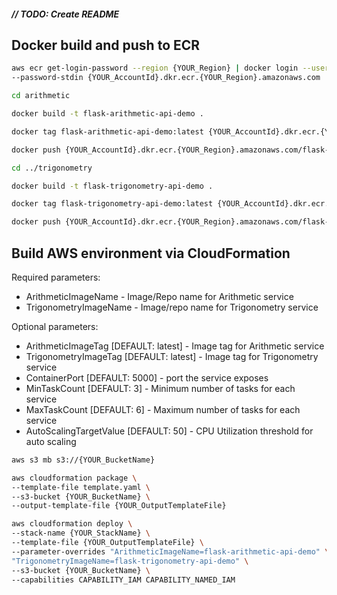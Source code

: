 
#### *// TODO: Create README*

## Docker build and push to ECR

```sh
aws ecr get-login-password --region {YOUR_Region} | docker login --username AWS \
--password-stdin {YOUR_AccountId}.dkr.ecr.{YOUR_Region}.amazonaws.com

cd arithmetic

docker build -t flask-arithmetic-api-demo .

docker tag flask-arithmetic-api-demo:latest {YOUR_AccountId}.dkr.ecr.{YOUR_Region}.amazonaws.com/flask-arithmetic-api-demo:latest

docker push {YOUR_AccountId}.dkr.ecr.{YOUR_Region}.amazonaws.com/flask-arithmetic-api-demo:latest

cd ../trigonometry

docker build -t flask-trigonometry-api-demo .

docker tag flask-trigonometry-api-demo:latest {YOUR_AccountId}.dkr.ecr.{YOUR_Region}.amazonaws.com/flask-trigonometry-api-demo:latest

docker push {YOUR_AccountId}.dkr.ecr.{YOUR_Region}.amazonaws.com/flask-trigonometry-api-demo:latest
```

## Build AWS environment via CloudFormation

Required parameters:
* ArithmeticImageName - Image/Repo name for Arithmetic service
* TrigonometryImageName - Image/repo name for Trigonometry service

Optional parameters:
* ArithmeticImageTag [DEFAULT: latest] - Image tag for Arithmetic service
* TrigonometryImageTag [DEFAULT: latest] - Image tag for Trigonometry service
* ContainerPort [DEFAULT: 5000] - port the service exposes
* MinTaskCount [DEFAULT: 3] - Minimum number of tasks for each service
* MaxTaskCount [DEFAULT: 6] - Maximum number of tasks for each service
* AutoScalingTargetValue [DEFAULT: 50] - CPU Utilization threshold for auto scaling

```sh
aws s3 mb s3://{YOUR_BucketName}

aws cloudformation package \
--template-file template.yaml \
--s3-bucket {YOUR_BucketName} \
--output-template-file {YOUR_OutputTemplateFile}

aws cloudformation deploy \
--stack-name {YOUR_StackName} \
--template-file {YOUR_OutputTemplateFile} \
--parameter-overrides "ArithmeticImageName=flask-arithmetic-api-demo" \
"TrigonometryImageName=flask-trigonometry-api-demo" \
--s3-bucket {YOUR_BucketName} \
--capabilities CAPABILITY_IAM CAPABILITY_NAMED_IAM
```